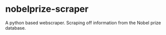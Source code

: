 # nobelprize-scraper
A python based webscraper. Scraping off information from the Nobel prize database.
